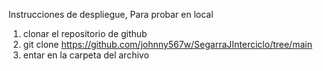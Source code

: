 Instrucciones de despliegue, Para probar en local
1. clonar el repositorio de github
2. git clone https://github.com/johnny567w/SegarraJInterciclo/tree/main
3. entar en la carpeta del archivo 